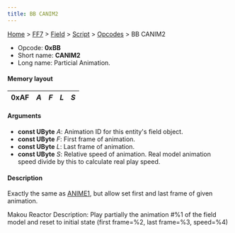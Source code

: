 ```yaml
---
title: BB CANIM2
---
```


[Home](../../../../Main%20Page.md.md) > [FF7](../../../../FF7.md) > [Field](../../../Field.md) > [Script](../../Script.md) > [Opcodes](../Opcodes.md) > BB CANIM2

-   Opcode: **0xBB**
-   Short name: **CANIM2**
-   Long name: Particial Animation.

#### Memory layout

| 0xAF | *A* | *F* | *L* | *S* |
|------|-----|-----|-----|-----|

#### Arguments

-   **const UByte** *A*: Animation ID for this entity's field object.
-   **const UByte** *F*: First frame of animation.
-   **const UByte** *L*: Last frame of animation.
-   **const UByte** *S*: Relative speed of animation. Real model
    animation speed divide by this to calculate real play speed.

#### Description

Exactly the same as [ANIME1][], but allow set first and last frame of
given animation.

Makou Reactor Description: Play partially the animation \#%1 of the
field model and reset to initial state (first frame=%2, last frame=%3,
speed=%4)

  [ANIME1]: A3%20ANIME1.md "wikilink"
